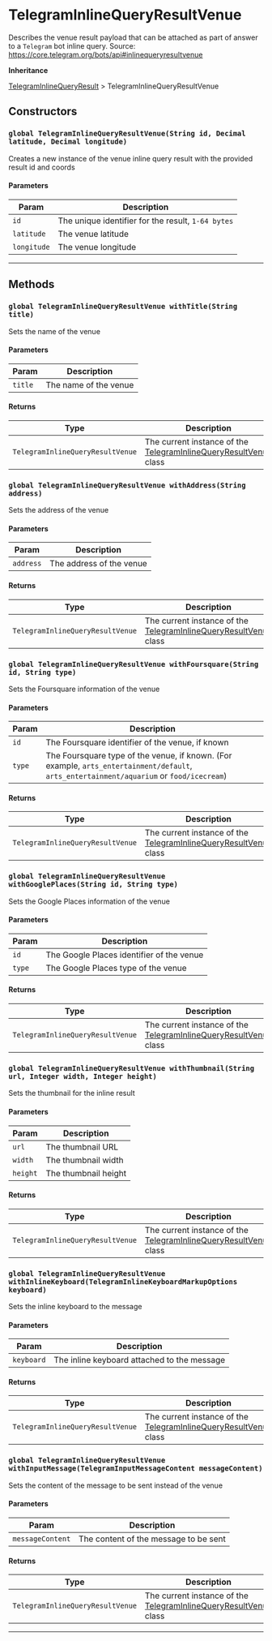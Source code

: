 # TelegramInlineQueryResultVenue

Describes the venue result payload that can be attached as part of answer to a `Telegram` bot inline query.
Source: https://core.telegram.org/bots/api#inlinequeryresultvenue

**Inheritance**

[TelegramInlineQueryResult](/types/Classes/TelegramInlineQueryResult.md)
&gt;
TelegramInlineQueryResultVenue

## Constructors

### `global TelegramInlineQueryResultVenue(String id, Decimal latitude, Decimal longitude)`

Creates a new instance of the venue inline query result with the provided result id and coords

#### Parameters

| Param       | Description                                        |
| ----------- | -------------------------------------------------- |
| `id`        | The unique identifier for the result, `1-64 bytes` |
| `latitude`  | The venue latitude                                 |
| `longitude` | The venue longitude                                |

---

## Methods

### `global TelegramInlineQueryResultVenue withTitle(String title)`

Sets the name of the venue

#### Parameters

| Param   | Description           |
| ------- | --------------------- |
| `title` | The name of the venue |

#### Returns

| Type                             | Description                                                                                                          |
| -------------------------------- | -------------------------------------------------------------------------------------------------------------------- |
| `TelegramInlineQueryResultVenue` | The current instance of the [TelegramInlineQueryResultVenue](/types/Classes/TelegramInlineQueryResultVenue.md) class |

### `global TelegramInlineQueryResultVenue withAddress(String address)`

Sets the address of the venue

#### Parameters

| Param     | Description              |
| --------- | ------------------------ |
| `address` | The address of the venue |

#### Returns

| Type                             | Description                                                                                                          |
| -------------------------------- | -------------------------------------------------------------------------------------------------------------------- |
| `TelegramInlineQueryResultVenue` | The current instance of the [TelegramInlineQueryResultVenue](/types/Classes/TelegramInlineQueryResultVenue.md) class |

### `global TelegramInlineQueryResultVenue withFoursquare(String id, String type)`

Sets the Foursquare information of the venue

#### Parameters

| Param  | Description                                                                                                                               |
| ------ | ----------------------------------------------------------------------------------------------------------------------------------------- |
| `id`   | The Foursquare identifier of the venue, if known                                                                                          |
| `type` | The Foursquare type of the venue, if known. (For example, `arts_entertainment/default`, `arts_entertainment/aquarium` or `food/icecream`) |

#### Returns

| Type                             | Description                                                                                                          |
| -------------------------------- | -------------------------------------------------------------------------------------------------------------------- |
| `TelegramInlineQueryResultVenue` | The current instance of the [TelegramInlineQueryResultVenue](/types/Classes/TelegramInlineQueryResultVenue.md) class |

### `global TelegramInlineQueryResultVenue withGooglePlaces(String id, String type)`

Sets the Google Places information of the venue

#### Parameters

| Param  | Description                               |
| ------ | ----------------------------------------- |
| `id`   | The Google Places identifier of the venue |
| `type` | The Google Places type of the venue       |

#### Returns

| Type                             | Description                                                                                                          |
| -------------------------------- | -------------------------------------------------------------------------------------------------------------------- |
| `TelegramInlineQueryResultVenue` | The current instance of the [TelegramInlineQueryResultVenue](/types/Classes/TelegramInlineQueryResultVenue.md) class |

### `global TelegramInlineQueryResultVenue withThumbnail(String url, Integer width, Integer height)`

Sets the thumbnail for the inline result

#### Parameters

| Param    | Description          |
| -------- | -------------------- |
| `url`    | The thumbnail URL    |
| `width`  | The thumbnail width  |
| `height` | The thumbnail height |

#### Returns

| Type                             | Description                                                                                                          |
| -------------------------------- | -------------------------------------------------------------------------------------------------------------------- |
| `TelegramInlineQueryResultVenue` | The current instance of the [TelegramInlineQueryResultVenue](/types/Classes/TelegramInlineQueryResultVenue.md) class |

### `global TelegramInlineQueryResultVenue withInlineKeyboard(TelegramInlineKeyboardMarkupOptions keyboard)`

Sets the inline keyboard to the message

#### Parameters

| Param      | Description                                 |
| ---------- | ------------------------------------------- |
| `keyboard` | The inline keyboard attached to the message |

#### Returns

| Type                             | Description                                                                                                          |
| -------------------------------- | -------------------------------------------------------------------------------------------------------------------- |
| `TelegramInlineQueryResultVenue` | The current instance of the [TelegramInlineQueryResultVenue](/types/Classes/TelegramInlineQueryResultVenue.md) class |

### `global TelegramInlineQueryResultVenue withInputMessage(TelegramInputMessageContent messageContent)`

Sets the content of the message to be sent instead of the venue

#### Parameters

| Param            | Description                           |
| ---------------- | ------------------------------------- |
| `messageContent` | The content of the message to be sent |

#### Returns

| Type                             | Description                                                                                                          |
| -------------------------------- | -------------------------------------------------------------------------------------------------------------------- |
| `TelegramInlineQueryResultVenue` | The current instance of the [TelegramInlineQueryResultVenue](/types/Classes/TelegramInlineQueryResultVenue.md) class |

---
